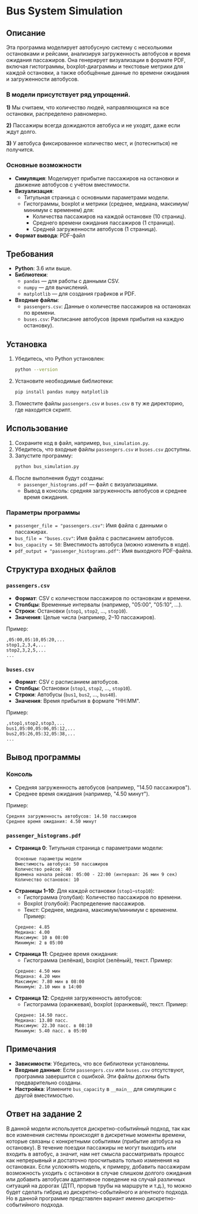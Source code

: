 # Bus System Simulation

## Описание

Эта программа моделирует автобусную систему с несколькими остановками и рейсами, анализируя загруженность автобусов и время ожидания пассажиров. Она генерирует визуализации в формате PDF, включая гистограммы, boxplot-диаграммы и текстовые метрики для каждой остановки, а также обобщённые данные по времени ожидания и загруженности автобусов.

### В модели присутствует ряд упрощений. 

**1)** Мы считаем, что количество людей, направляющихся на все остановки, распределено равномерно.

**2)** Пассажиры всегда дожидаются автобуса и не уходят, даже если ждут долго.

**3)** У автобуса фиксированное количество мест, и (потесниться) не получится.

### Основные возможности
- **Симуляция**: Моделирует прибытие пассажиров на остановки и движение автобусов с учётом вместимости.
- **Визуализация**:
  - Титульная страница с основными параметрами модели.
  - Гистограммы, boxplot и метрики (среднее, медиана, максимум/минимум с временем) для:
    - Количества пассажиров на каждой остановке (10 страниц).
    - Среднего времени ожидания пассажиров (1 страница).
    - Средней загруженности автобусов (1 страница).
- **Формат вывода**: PDF-файл

## Требования

- **Python**: 3.6 или выше.
- **Библиотеки**:
  - `pandas` — для работы с данными CSV.
  - `numpy` — для вычислений.
  - `matplotlib` — для создания графиков и PDF.
- **Входные файлы**:
  - `passengers.csv`: Данные о количестве пассажиров на остановках по времени.
  - `buses.csv`: Расписание автобусов (время прибытия на каждую остановку).

## Установка

1. Убедитесь, что Python установлен:
   ```bash
   python --version
   ```
2. Установите необходимые библиотеки:
   ```bash
   pip install pandas numpy matplotlib
   ```
3. Поместите файлы `passengers.csv` и `buses.csv` в ту же директорию, где находится скрипт.

## Использование

1. Сохраните код в файл, например, `bus_simulation.py`.
2. Убедитесь, что входные файлы `passengers.csv` и `buses.csv` доступны.
3. Запустите программу:
   ```bash
   python bus_simulation.py
   ```
4. После выполнения будут созданы:
   - `passenger_histograms.pdf` — файл с визуализациями.
   - Вывод в консоль: средняя загруженность автобусов и среднее время ожидания.

### Параметры программы
- `passenger_file = "passengers.csv"`: Имя файла с данными о пассажирах.
- `bus_file = "buses.csv"`: Имя файла с расписанием автобусов.
- `bus_capacity = 50`: Вместимость автобуса (можно изменить в коде).
- `pdf_output = "passenger_histograms.pdf"`: Имя выходного PDF-файла.

## Структура входных файлов

### `passengers.csv`
- **Формат**: CSV с количеством пассажиров по остановкам и времени.
- **Столбцы**: Временные интервалы (например, "05:00", "05:10", ...).
- **Строки**: Остановки (`stop1`, `stop2`, ..., `stop10`).
- **Значения**: Целые числа (например, 2–10 пассажиров).

Пример:
```
,05:00,05:10,05:20,...
stop1,2,3,4,...
stop2,3,2,5,...
...
```

### `buses.csv`
- **Формат**: CSV с расписанием автобусов.
- **Столбцы**: Остановки (`stop1`, `stop2`, ..., `stop10`).
- **Строки**: Автобусы (`bus1`, `bus2`, ..., `bus40`).
- **Значения**: Время прибытия в формате "HH:MM".

Пример:
```
,stop1,stop2,stop3,...
bus1,05:00,05:06,05:12,...
bus2,05:26,05:32,05:38,...
...
```

## Вывод программы

### Консоль
- Средняя загруженность автобусов (например, "14.50 пассажиров").
- Среднее время ожидания (например, "4.50 минут").

Пример:
```
Средняя загруженность автобусов: 14.50 пассажиров
Среднее время ожидания: 4.50 минут
```

### `passenger_histograms.pdf`
- **Страница 0**: Титульная страница с параметрами модели:
  ```
  Основные параметры модели
  Вместимость автобуса: 50 пассажиров
  Количество рейсов: 40
  Времена начала рейсов: 05:00 - 22:00 (интервал: 26 мин 9 сек)
  Количество остановок: 10
  ```
- **Страницы 1–10**: Для каждой остановки (`stop1`–`stop10`):
  - Гистограмма (голубая): Количество пассажиров по времени.
  - Boxplot (голубой): Распределение пассажиров.
  - Текст: Среднее, медиана, максимум/минимум с временем.
  Пример:
  ```
  Среднее: 4.85
  Медиана: 4.00
  Максимум: 10 в 08:00
  Минимум: 2 в 05:00
  ```
- **Страница 11**: Среднее время ожидания:
  - Гистограмма (зелёная), boxplot (зелёный), текст.
  Пример:
  ```
  Среднее: 4.50 мин
  Медиана: 4.20 мин
  Максимум: 7.80 мин в 08:00
  Минимум: 2.10 мин в 14:00
  ```
- **Страница 12**: Средняя загруженность автобусов:
  - Гистограмма (оранжевая), boxplot (оранжевый), текст.
  Пример:
  ```
  Среднее: 14.50 пасс.
  Медиана: 13.80 пасс.
  Максимум: 22.30 пасс. в 08:10
  Минимум: 5.40 пасс. в 05:00
  ```

## Примечания
- **Зависимости**: Убедитесь, что все библиотеки установлены.
- **Входные данные**: Если `passengers.csv` или `buses.csv` отсутствуют, программа завершится с ошибкой. Эти файлы должны быть предварительно созданы.
- **Настройка**: Измените `bus_capacity` в `__main__` для симуляции с другой вместимостью.

## Ответ на задание 2
В данной модели используется дискретно-событийный подход, так как все изменения системы происходят в дискретные моменты времени, которые связаны с конкретными событиями (прибытие автобуса на остановку). В течение поездки пассажиры не могут выходить или входить в автобус, а значит, нам нет смысла рассматривать процесс как непрерывный и достаточно просчитывать только изменения на остановках. Если усложнять модель, к примеру, добавить пассажирам возможность уходить с остановки в случае слишком долгого ожидания или добавить автобусам адаптивное поведение на случай различных ситуаций на дорогах (ДТП, прорыв трубы на маршруте и т.д.), то можно будет сделать гибрид из дискретно-событийного и агентного подхода. Но в данной программе представлен вариант именно дискретно-событийного подхода.
